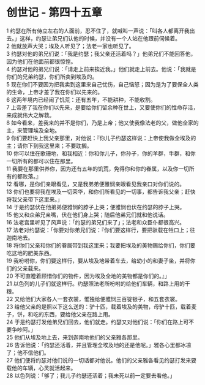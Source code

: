# 创世记 - 第四十五章
  
 1 约瑟在所有侍立左右的人面前，忍不住了，就喊叫一声说：「叫各人都离开我出去。」这样，约瑟让弟兄们认他的时候，并没有一个人站在他跟前伺候着。  
 2 他就放声大哭；埃及人听见了；法老一家也听见了。  
 3 约瑟对他的弟兄们说：「我是约瑟；我父亲还活着吗？」他弟兄们不能回答他，因为他们在他面前都很惊惶。  
 4 约瑟对他的弟兄们说：「请走上前来挨近我。」他们就走上前去。他说：「我就是你们的兄弟约瑟，你们所卖到埃及的。  
 5 现在你们不要因为把我卖到这里来自己忧伤，自己恼怒；因为是为了要保全人类的生命，上帝才差了我在你们以先来的。  
 6 这两年境内已经闹了饥荒：还有五年，不能耕种，不能收割。  
 7 上帝差了我在你们以先来，是要给你们留余种在世上，又要使你们的性命存活，来成就伟大之解救。  
 8 如今看来，差我来的并不是你们，乃是上帝；他又使我像法老的父，做他全家的主，来管理埃及全地。  
 9 你们要赶快上我父亲那里，对他说：『你儿子约瑟这样说：上帝使我做全埃及的主；请你下到我这里来；不要耽搁。  
 10 你可以住在歌珊地，和我相近：你和你儿子，你孙子，你的羊群，牛群，和你一切所有的都可以住在那里。  
 11 我要在那里供养你，因为还有五年的饥荒，免得你和你的眷属，以及你一切所有的都败落。』  
 12 看哪，是你们亲眼看见，又是我弟弟便雅悯亲眼看见我亲口对你们说的。  
 13 你们也要将我在埃及一切荣华，和你们所看见的一切事，都告诉我父亲；赶快将我父亲带下这里来。」  
 14 于是约瑟伏在他弟弟便雅悯的脖子上哭；便雅悯也伏在约瑟的脖子上哭。  
 15 他又和众弟兄亲嘴，伏在他们身上哭；随后他弟兄们就和他说话。  
 16 法老宫里听见了风声说：「约瑟的弟兄们来了」；法老和众臣仆都很高兴。  
 17 法老对约瑟说：「你要对你弟兄们说：『你们要这样行，要把驮载在牲口上；往迦南地去。  
 18 将你们父亲和你们的眷属带到我这里来；我要把埃及的美物赐给你们，你们要吃这地的肥美东西。  
 19 我吩咐你，你们要这样行，要从埃及地带着车去，给幼小的和妻子坐，并将你们的父亲载来。  
 20 不可直瞪着顾惜你们的物件，因为埃及全地的美物都是你们的。』」  
 21 以色列的儿子们就这样行。约瑟照法老所吩咐的给他们车辆，和路上用的干粮。  
 22 又给他们大家各人一套衣裳，惟独给便雅悯三百锭银子，和五套衣裳。  
 23 给他父亲的是照以下这么送的：驴十匹，载着埃及的美物，母驴十匹，载着麦子，饼，和吃的东西，要给他父亲在路上用。  
 24 于是约瑟打发他弟兄们回去，他们就走。约瑟又对他们说：「你们在路上可不要争吵阿。」  
 25 他们从埃及地上去，来到迦南地他们的父亲雅各那里。  
 26 告诉他说：「约瑟还活着，并且管理全埃及地的还是他呢。」雅各心里都冰凉了；他不信他们。  
 27 他们便将约瑟对他们说的一切话都对他说。他们的父亲雅各看见约瑟打发来要载他的车辆，心灵就活起来。  
 28 以色列说：「够了；我儿子约瑟还活着；我未死以前一定要去看他。」